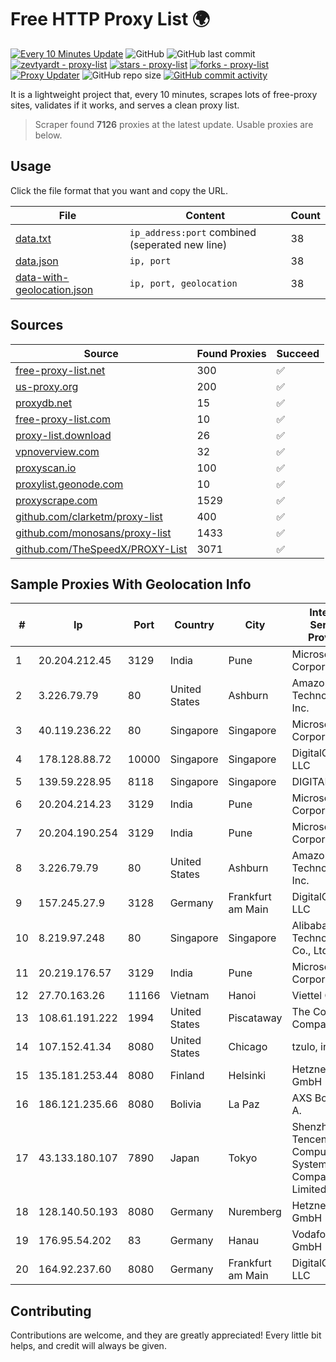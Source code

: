 
# Free HTTP Proxy List 🌍

[![Every 10 Minutes Update](https://github.com/mertguvencli/http-proxy-list/actions/workflows/main.yml/badge.svg?branch=main)](https://github.com/mertguvencli/http-proxy-list/actions/workflows/main.yml)
![GitHub](https://img.shields.io/github/license/mertguvencli/http-proxy-list)
![GitHub last commit](https://img.shields.io/github/last-commit/mertguvencli/http-proxy-list)
[![zevtyardt - proxy-list](https://img.shields.io/static/v1?label=zevtyardt&message=proxy-list&color=blue&logo=github)](https://github.com/zevtyardt/proxy-list "Go to GitHub repo")
[![stars - proxy-list](https://img.shields.io/github/stars/zevtyardt/proxy-list?style=social)](https://github.com/zevtyardt/proxy-list)
[![forks - proxy-list](https://img.shields.io/github/forks/zevtyardt/proxy-list?style=social)](https://github.com/zevtyardt/proxy-list)
[![Proxy Updater](https://github.com/zevtyardt/proxy-list/workflows/Proxy%20Updater/badge.svg)](https://github.com/zevtyardt/proxy-list/actions?query=workflow:"Proxy+Updater")
![GitHub repo size](https://img.shields.io/github/repo-size/zevtyardt/proxy-list)
[![GitHub commit activity](https://img.shields.io/github/commit-activity/m/zevtyardt/proxy-list?logo=commits)](https://github.com/zevtyardt/proxy-list/commits/main)

It is a lightweight project that, every 10 minutes, scrapes lots of free-proxy sites, validates if it works, and serves a clean proxy list.

> Scraper found **7126** proxies at the latest update. Usable proxies are below.

## Usage

Click the file format that you want and copy the URL.

|File|Content|Count|
|----|-------|-----|
|[data.txt](https://raw.githubusercontent.com/mertguvencli/http-proxy-list/main/proxy-list/data.txt)|`ip_address:port` combined (seperated new line)|38|
|[data.json](https://raw.githubusercontent.com/mertguvencli/http-proxy-list/main/proxy-list/data.json)|`ip, port`|38|
|[data-with-geolocation.json](https://raw.githubusercontent.com/mertguvencli/http-proxy-list/main/proxy-list/data-with-geolocation.json)|`ip, port, geolocation`|38|

## Sources

|Source|Found Proxies|Succeed|
|------|-------------|-------|
|[free-proxy-list.net](https://free-proxy-list.net)|300|✅|
|[us-proxy.org](https://www.us-proxy.org)|200|✅|
|[proxydb.net](http://proxydb.net)|15|✅|
|[free-proxy-list.com](https://free-proxy-list.com/?page=&port=&type%5B%5D=http&type%5B%5D=https&up_time=0&search=Search)|10|✅|
|[proxy-list.download](https://www.proxy-list.download/HTTP)|26|✅|
|[vpnoverview.com](https://vpnoverview.com/privacy/anonymous-browsing/free-proxy-servers)|32|✅|
|[proxyscan.io](https://www.proxyscan.io)|100|✅|
|[proxylist.geonode.com](https://proxylist.geonode.com/api/proxy-list?limit=300&page=1&sort_by=lastChecked&sort_type=desc&protocols=http,https)|10|✅|
|[proxyscrape.com](https://api.proxyscrape.com/v2/?request=displayproxies&protocol=http&timeout=10000&country=all&ssl=all&anonymity=all)|1529|✅|
|[github.com/clarketm/proxy-list](https://raw.githubusercontent.com/clarketm/proxy-list/master/proxy-list-raw.txt)|400|✅|
|[github.com/monosans/proxy-list](https://raw.githubusercontent.com/monosans/proxy-list/main/proxies/http.txt)|1433|✅|
|[github.com/TheSpeedX/PROXY-List](https://raw.githubusercontent.com/TheSpeedX/PROXY-List/master/http.txt)|3071|✅|


## Sample Proxies With Geolocation Info

|#|Ip|Port|Country|City|Internet Service Provider|
|-|--|----|-------|----|-------------------------|
|1|20.204.212.45|3129|India|Pune|Microsoft Corporation|
|2|3.226.79.79|80|United States|Ashburn|Amazon Technologies Inc.|
|3|40.119.236.22|80|Singapore|Singapore|Microsoft Corporation|
|4|178.128.88.72|10000|Singapore|Singapore|DigitalOcean, LLC|
|5|139.59.228.95|8118|Singapore|Singapore|DIGITALOCEAN|
|6|20.204.214.23|3129|India|Pune|Microsoft Corporation|
|7|20.204.190.254|3129|India|Pune|Microsoft Corporation|
|8|3.226.79.79|80|United States|Ashburn|Amazon Technologies Inc.|
|9|157.245.27.9|3128|Germany|Frankfurt am Main|DigitalOcean, LLC|
|10|8.219.97.248|80|Singapore|Singapore|Alibaba (US) Technology Co., Ltd.|
|11|20.219.176.57|3129|India|Pune|Microsoft Corporation|
|12|27.70.163.26|11166|Vietnam|Hanoi|Viettel Group|
|13|108.61.191.222|1994|United States|Piscataway|The Constant Company|
|14|107.152.41.34|8080|United States|Chicago|tzulo, inc.|
|15|135.181.253.44|8080|Finland|Helsinki|Hetzner Online GmbH|
|16|186.121.235.66|8080|Bolivia|La Paz|AXS Bolivia S. A.|
|17|43.133.180.107|7890|Japan|Tokyo|Shenzhen Tencent Computer Systems Company Limited|
|18|128.140.50.193|8080|Germany|Nuremberg|Hetzner Online GmbH|
|19|176.95.54.202|83|Germany|Hanau|Vodafone GmbH|
|20|164.92.237.60|8080|Germany|Frankfurt am Main|DigitalOcean, LLC|



## Contributing

Contributions are welcome, and they are greatly appreciated! Every
little bit helps, and credit will always be given.

